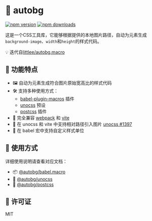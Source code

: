 # 🎨 autobg

[![npm version](https://img.shields.io/npm/v/@autobg/postcss.svg?style=flat)](https://www.npmjs.com/package/@autobg/postcss)
[![npm downloads](https://img.shields.io/npm/dm/@autobg/postcss.svg?style=flat)](https://www.npmjs.com/package/@autobg/postcss)

这是一个CSS工具库，它能够根据提供的本地图片路径，自动为元素生成`background-image`、`width`和`height`的样式代码。

💡 迭代自[littlee/autobg.macro](https://github.com/littlee/autobg.macro)

## 🚀 功能特点

- 🖼️ 自动为元素生成符合图片原始宽高比的样式代码
- 🛠️ 支持多种使用方式：
  - [babel-plugin-macros](https://github.com/kentcdodds/babel-plugin-macros) 插件
  - [unocss](https://github.com/unocss/unocss) 预设
  - [postcss](https://github.com/postcss/postcss) 插件
- 🔄 完全兼容 [webpack](https://github.com/webpack/webpack) 和 [vite](https://github.com/vitejs/vite)
- 🔗 在 unocss 和 vite 中支持相对路径引入图片 [unocss #1397](https://github.com/unocss/unocss/issues/1397)
- 📏 在 babel 宏中支持自定义样式单位

## 📖 使用方式

详细使用说明请查看对应文档：

- 📦 [@autobg/babel.macro](./packages/babel-macro/README.zh-CN.md)
- 🎨 [@autobg/unocss](./packages/unocss/README.zh-CN.md)
- 🔧 [@autobg/postcss](./packages/postcss/README.zh-CN.md)

## 📄 许可证

MIT
